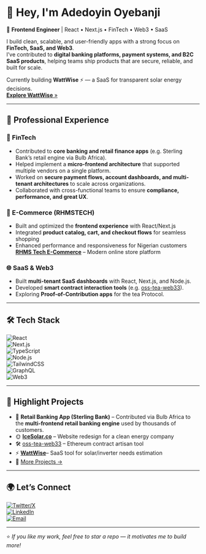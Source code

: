 # 👋 Hey, I'm Adedoyin Oyebanji  

🚀 **Frontend Engineer** | React • Next.js • FinTech • Web3 • SaaS  

I build clean, scalable, and user-friendly apps with a strong focus on **FinTech, SaaS, and Web3**.  
I’ve contributed to **digital banking platforms, payment systems, and B2C SaaS products**, helping teams ship products that are secure, reliable, and built for scale.  

Currently building **WattWise** ⚡ — a SaaS for transparent solar energy decisions.  
[**Explore WattWise** »](https://watt-wise-nine.vercel.app/)

---

## 💼 Professional Experience  

### 🏦 FinTech  
- Contributed to **core banking and retail finance apps** (e.g. Sterling Bank’s retail engine via Bulb Africa).  
- Helped implement a **micro-frontend architecture** that supported multiple vendors on a single platform.  
- Worked on **secure payment flows, account dashboards, and multi-tenant architectures** to scale across organizations.  
- Collaborated with cross-functional teams to ensure **compliance, performance, and great UX**.

### 🛒 E-Commerce (RHMSTECH)
  - Built and optimized the **frontend experience** with React/Next.js  
  - Integrated **product catalog, cart, and checkout flows** for seamless shopping  
  - Enhanced performance and responsiveness for Nigerian customers 
**[RHMS Tech E-Commerce](https://rhmstech.com/)** – Modern online store platform


### 🌐 SaaS & Web3  
- Built **multi-tenant SaaS dashboards** with React, Next.js, and Node.js.  
- Developed **smart contract interaction tools** (e.g. [oss-tea-web33](https://github.com/doyinDev1/oss-tea-web33)).  
- Exploring **Proof-of-Contribution apps** for the tea Protocol.

---

## 🛠️ Tech Stack  

![React](https://img.shields.io/badge/-React-61DAFB?logo=react&logoColor=000&style=for-the-badge)  
![Next.js](https://img.shields.io/badge/-Next.js-000?logo=nextdotjs&logoColor=fff&style=for-the-badge)  
![TypeScript](https://img.shields.io/badge/-TypeScript-3178C6?logo=typescript&logoColor=fff&style=for-the-badge)  
![Node.js](https://img.shields.io/badge/-Node.js-339933?logo=nodedotjs&logoColor=fff&style=for-the-badge)  
![TailwindCSS](https://img.shields.io/badge/-Tailwind-06B6D4?logo=tailwindcss&logoColor=fff&style=for-the-badge)  
![GraphQL](https://img.shields.io/badge/-GraphQL-E10098?logo=graphql&logoColor=fff&style=for-the-badge)  
![Web3](https://img.shields.io/badge/-Web3-1E1E1E?logo=ethereum&logoColor=fff&style=for-the-badge)  

---

## 📌 Highlight Projects  

- 🏦 **Retail Banking App (Sterling Bank)** – Contributed via Bulb Africa to the **multi-frontend retail banking engine** used by thousands of customers.  
- 🌞 **[IceSolar.co](https://icesolar.co/)** – Website redesign for a clean energy company
- 🛠️ [oss-tea-web33](https://github.com/doyinDev1/oss-tea-web33) – Ethereum contract artisan tool  
- ⚡  [**WattWise**](https://watt-wise-nine.vercel.app/)– SaaS tool for solar/inverter needs estimation  
- 📂 [More Projects →](https://github.com/doyinDev1?tab=repositories)

---

## 🌍 Let’s Connect  

[![Twitter/X](https://img.shields.io/badge/Twitter-%231DA1F2.svg?logo=x&logoColor=white)](https://twitter.com/theonlydoyin)  
[![LinkedIn](https://img.shields.io/badge/LinkedIn-%230A66C2.svg?logo=linkedin&logoColor=white)](https://www.linkedin.com/in/adedoyin-oyebanji-949a13165/)  
[![Email](https://img.shields.io/badge/Email-%23EA4335.svg?logo=gmail&logoColor=white)](mailto:adedoyin27@gmail.com)  

---

⭐ *If you like my work, feel free to star a repo — it motivates me to build more!*
